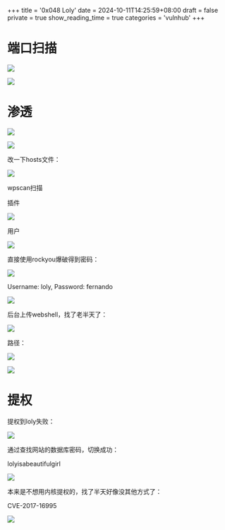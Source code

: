 +++
title = '0x048 Loly'
date = 2024-10-11T14:25:59+08:00
draft = false
private = true
show_reading_time = true
categories = 'vulnhub'
+++



# 端口扫描

![](/vulnhub_img/WEBRESOURCEde1e61c7e57f09e815a0032c0fd11d67image.png)

![](/vulnhub_img/WEBRESOURCE7b53bb254eede2f1784e84384fdf8712image.png)

# 渗透

![](/vulnhub_img/WEBRESOURCEc324ca6592b23308ee422700e12de567image.png)

![](/vulnhub_img/WEBRESOURCEa9e28aad8a73bd4a43a09e041ad35a13image.png)

改一下hosts文件：

![](/vulnhub_img/WEBRESOURCE221fda2b20a603f6d2d3ba7f4c22d8acimage.png)

wpscan扫描

插件

![](/vulnhub_img/WEBRESOURCEaa966ed8ab637209797eb0e8ee19f739image.png)

用户

![](/vulnhub_img/WEBRESOURCE8dcf8b474e296f3bc5948b612fdcac19image.png)

直接使用rockyou爆破得到密码：

![](/vulnhub_img/WEBRESOURCE5de246a980baef1a1b26d104c7d5f97dimage.png)

Username: loly, Password: fernando

![](/vulnhub_img/WEBRESOURCE8d9b91ad2b3508092f2ad26524fea912image.png)

后台上传webshell，找了老半天了：

![](/vulnhub_img/WEBRESOURCE865fd551d6713d868094379641d808b9image.png)

路径：

![](/vulnhub_img/WEBRESOURCE2fc2369393c45aad527cabafcf38d948image.png)

![](/vulnhub_img/WEBRESOURCE9b6a05899fa1153cf3f5a4ec96673bc2image.png)

# 提权

提权到loly失败：

![](/vulnhub_img/WEBRESOURCE9f02128b5d446631dcb1e826333b02b0image.png)

通过查找网站的数据库密码，切换成功：

lolyisabeautifulgirl

![](/vulnhub_img/WEBRESOURCE3c52bc16c4a066df46d18c84d41cc3c7image.png)

本来是不想用内核提权的，找了半天好像没其他方式了：

CVE-2017-16995

![](/vulnhub_img/WEBRESOURCEed0a4d73351cb75a592ac4e1e4cf0f5dimage.png)